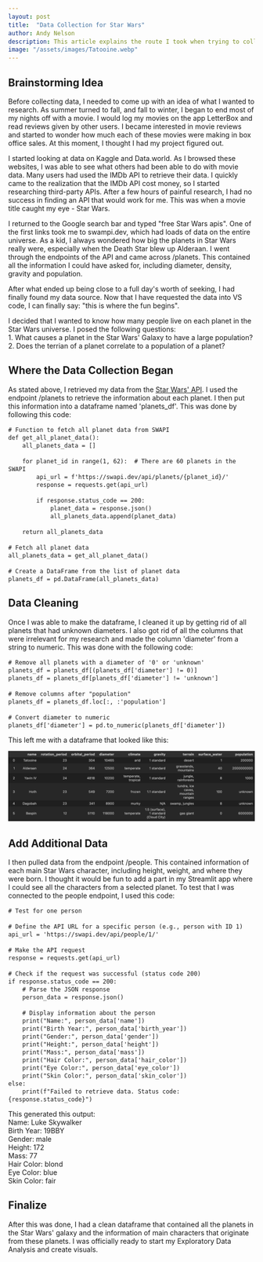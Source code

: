 ```yaml
---
layout: post
title:  "Data Collection for Star Wars"
author: Andy Nelson
description: This article explains the route I took when trying to collect useful data for my final project in STAT 386.
image: "/assets/images/Tatooine.webp"
---
```



## Brainstorming Idea 

Before collecting data, I needed to come up with an idea of what I wanted to research. As summer turned to fall, and fall to winter, I began to end most of my nights off with a movie. I would log my movies on the app LetterBox and read reviews given by other users. I became interested in movie reviews and started to wonder how much each of these movies were making in box office sales. At this moment, I thought I had my project figured out.

I started looking at data on Kaggle and Data.world. As I browsed these websites, I was able to see what others had been able to do with movie data. Many users had used the IMDb API to retrieve their data. I quickly came to the realization that the IMDb API cost money, so I started researching third-party APIs. After a few hours of painful research, I had no success in finding an API that would work for me. This was when a movie title caught my eye - Star Wars.

I returned to the Google search bar and typed "free Star Wars apis". One of the first links took me to swampi.dev, which had loads of data on the entire universe. As a kid, I always wondered how big the planets in Star Wars really were, especially when the Death Star blew up Alderaan. I went through the endpoints of the API and came across /planets. This contained all the information I could have asked for, including diameter, density, gravity and population.

After what ended up being close to a full day's worth of seeking, I had finally found my data source. Now that I have requested the data into VS code, I can finally say: "this is where the fun begins".

I decided that I wanted to know how many people live on each planet in the Star Wars universe. I posed the following questions: <br>
    1. What causes a planet in the Star Wars' Galaxy to have a large population? <br>
    2. Does the terrian of a planet correlate to a population of a planet?


## Where the Data Collection Began

As stated above, I retrieved my data from the [Star Wars' API](https://swapi.dev/). I used the endpoint /planets to retrieve the information about each planet. I then put this information into a dataframe named 'planets_df'. This was done by following this code:

```
# Function to fetch all planet data from SWAPI
def get_all_planet_data():
    all_planets_data = []

    for planet_id in range(1, 62):  # There are 60 planets in the SWAPI
        api_url = f'https://swapi.dev/api/planets/{planet_id}/'
        response = requests.get(api_url)

        if response.status_code == 200:
            planet_data = response.json()
            all_planets_data.append(planet_data)

    return all_planets_data

# Fetch all planet data
all_planets_data = get_all_planet_data()

# Create a DataFrame from the list of planet data
planets_df = pd.DataFrame(all_planets_data)
```

## Data Cleaning
Once I was able to make the dataframe, I cleaned it up by getting rid of all planets that had unknown diameters. I also got rid of all the columns that were irrelevant for my research and made the column 'diameter' from a string to numeric. This was done with the following code:

```
# Remove all planets with a diameter of '0' or 'unknown'
planets_df = planets_df[(planets_df['diameter'] != 0)]
planets_df = planets_df[planets_df['diameter'] != 'unknown']

# Remove columns after "population"
planets_df = planets_df.loc[:, :'population']

# Convert diameter to numeric
planets_df['diameter'] = pd.to_numeric(planets_df['diameter'])
```
This left me with a dataframe that looked like this:

![Figure](/assets/images/planet_df.png)


## Add Additional Data
I then pulled data from the endpoint /people. This contained information of each main Star Wars character, including height, weight, and where they were born. I thought it would be fun to add a part in my Streamlit app where I could see all the characters from a selected planet. To test that I was connected to the people endpoint, I used this code:

```
# Test for one person

# Define the API URL for a specific person (e.g., person with ID 1)
api_url = 'https://swapi.dev/api/people/1/'

# Make the API request
response = requests.get(api_url)

# Check if the request was successful (status code 200)
if response.status_code == 200:
    # Parse the JSON response
    person_data = response.json()

    # Display information about the person
    print("Name:", person_data['name'])
    print("Birth Year:", person_data['birth_year'])
    print("Gender:", person_data['gender'])
    print("Height:", person_data['height'])
    print("Mass:", person_data['mass'])
    print("Hair Color:", person_data['hair_color'])
    print("Eye Color:", person_data['eye_color'])
    print("Skin Color:", person_data['skin_color'])
else:
    print(f"Failed to retrieve data. Status code: {response.status_code}")
```
This generated this output:<br>
Name: Luke Skywalker <br>
Birth Year: 19BBY <br>
Gender: male <br>
Height: 172 <br>
Mass: 77 <br>
Hair Color: blond <br>
Eye Color: blue <br>
Skin Color: fair <br>


## Finalize 
After this was done, I had a clean dataframe that contained all the planets in the Star Wars' galaxy and the information of main characters that originate from these planets. I was officially ready to start my Exploratory Data Analysis and create visuals.
